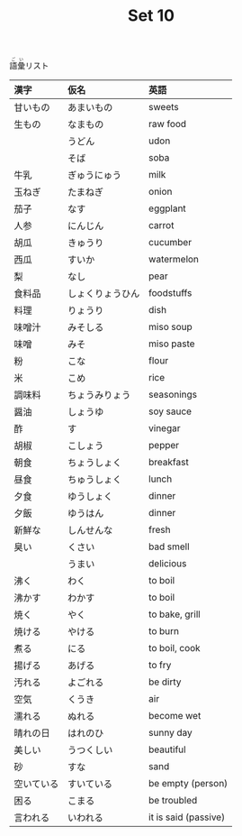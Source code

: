 ﻿---
layout: default
title: Set 10
parent: N4 Vocabulary List
grand_parent: <ruby>語彙<rt>ごい</rt></ruby> Vocabulary
nav_order: 10
---

<ruby>語彙<rt>ごい</rt></ruby>リスト

| 漢字       | 仮名             | 英語                 |
|:---------- |:---------------- |:-------------------- |
| 甘いもの   | あまいもの       | sweets               |
| 生もの     | なまもの         | raw food             |
|            | うどん           | udon                 |
|            | そば             | soba                 |
| 牛乳       | ぎゅうにゅう     | milk                 |
| 玉ねぎ     | たまねぎ         | onion                |
| 茄子       | なす             | eggplant             |
| 人参       | にんじん         | carrot               |
| 胡瓜       | きゅうり         | cucumber             |
| 西瓜       | すいか           | watermelon           |
| 梨         | なし             | pear                 |
| 食料品     | しょくりょうひん | foodstuffs           |
| 料理       | りょうり         | dish                 |
| 味噌汁     | みそしる         | miso soup            |
| 味噌       | みそ             | miso paste           |
| 粉         | こな             | flour                |
| 米         | こめ             | rice                 |
| 調味料     | ちょうみりょう   | seasonings           |
| 醤油       | しょうゆ         | soy sauce            |
| 酢         | す               | vinegar              |
| 胡椒       | こしょう         | pepper               |
| 朝食       | ちょうしょく     | breakfast            |
| 昼食       | ちゅうしょく     | lunch                |
| 夕食       | ゆうしょく       | dinner               |
| 夕飯       | ゆうはん         | dinner               |
| 新鮮な     | しんせんな       | fresh                |
| 臭い       | くさい           | bad smell            |
|            | うまい           | delicious            |
| 沸く       | わく             | to boil              |
| 沸かす     | わかす           | to boil              |
| 焼く       | やく             | to bake, grill       |
| 焼ける     | やける           | to burn              |
| 煮る       | にる             | to boil, cook        |
| 揚げる     | あげる           | to fry               |
| 汚れる     | よごれる         | be dirty             |
| 空気       | くうき           | air                  |
| 濡れる     | ぬれる           | become wet           |
| 晴れの日   | はれのひ         | sunny day            |
| 美しい     | うつくしい       | beautiful            |
| 砂         | すな             | sand                 |
| 空いている | すいている       | be empty (person)    |
| 困る       | こまる           | be troubled          |
| 言われる   | いわれる         | it is said (passive) |
